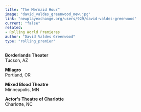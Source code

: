 ```yaml
---
title: "The Mermaid Hour"
image: "david_valdes_greenwood_new.jpg"
link: "newplayexchange.org/users/929/david-valdes-greenwood"
current: "false"
related:
- Rolling World Premieres
author: "David Valdes Greenwood"
type: "rolling_premier"
---
```


**Borderlands Theater**\
Tucson, AZ

**Milagro**\
Portland, OR

**Mixed Blood Theatre**\
Minneapolis, MN

**Actor&#039;s Theatre of Charlotte**\
Charlotte, NC
